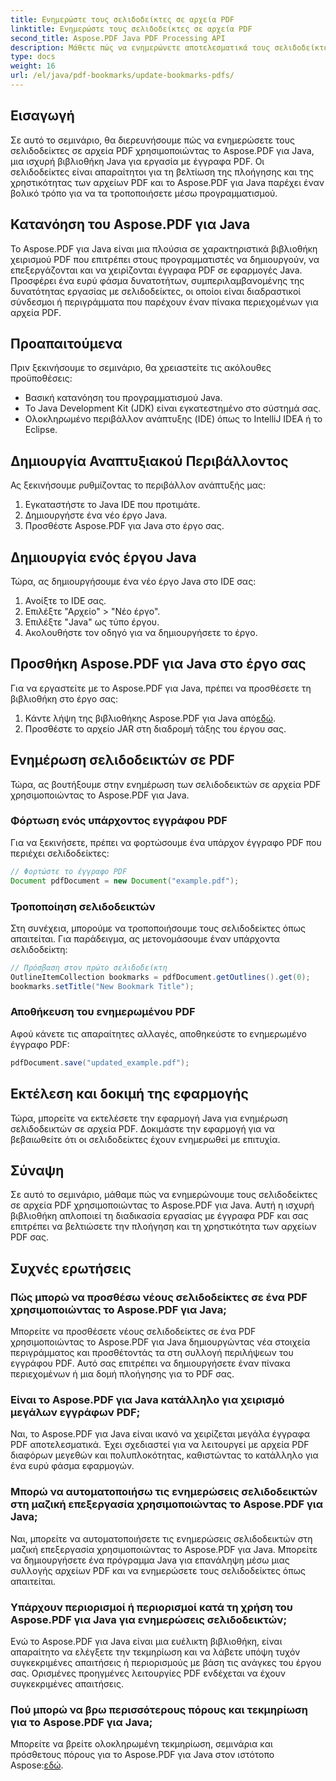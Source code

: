 ```yaml
---
title: Ενημερώστε τους σελιδοδείκτες σε αρχεία PDF
linktitle: Ενημερώστε τους σελιδοδείκτες σε αρχεία PDF
second_title: Aspose.PDF Java PDF Processing API
description: Μάθετε πώς να ενημερώνετε αποτελεσματικά τους σελιδοδείκτες PDF χρησιμοποιώντας το Aspose.PDF για Java. Ο βήμα προς βήμα οδηγός μας απλοποιεί τη διαδικασία.
type: docs
weight: 16
url: /el/java/pdf-bookmarks/update-bookmarks-pdfs/
---
```


## Εισαγωγή

Σε αυτό το σεμινάριο, θα διερευνήσουμε πώς να ενημερώσετε τους σελιδοδείκτες σε αρχεία PDF χρησιμοποιώντας το Aspose.PDF για Java, μια ισχυρή βιβλιοθήκη Java για εργασία με έγγραφα PDF. Οι σελιδοδείκτες είναι απαραίτητοι για τη βελτίωση της πλοήγησης και της χρηστικότητας των αρχείων PDF και το Aspose.PDF για Java παρέχει έναν βολικό τρόπο για να τα τροποποιήσετε μέσω προγραμματισμού.

## Κατανόηση του Aspose.PDF για Java

Το Aspose.PDF για Java είναι μια πλούσια σε χαρακτηριστικά βιβλιοθήκη χειρισμού PDF που επιτρέπει στους προγραμματιστές να δημιουργούν, να επεξεργάζονται και να χειρίζονται έγγραφα PDF σε εφαρμογές Java. Προσφέρει ένα ευρύ φάσμα δυνατοτήτων, συμπεριλαμβανομένης της δυνατότητας εργασίας με σελιδοδείκτες, οι οποίοι είναι διαδραστικοί σύνδεσμοι ή περιγράμματα που παρέχουν έναν πίνακα περιεχομένων για αρχεία PDF.

## Προαπαιτούμενα

Πριν ξεκινήσουμε το σεμινάριο, θα χρειαστείτε τις ακόλουθες προϋποθέσεις:

- Βασική κατανόηση του προγραμματισμού Java.
- Το Java Development Kit (JDK) είναι εγκατεστημένο στο σύστημά σας.
- Ολοκληρωμένο περιβάλλον ανάπτυξης (IDE) όπως το IntelliJ IDEA ή το Eclipse.

## Δημιουργία Αναπτυξιακού Περιβάλλοντος

Ας ξεκινήσουμε ρυθμίζοντας το περιβάλλον ανάπτυξής μας:

1. Εγκαταστήστε το Java IDE που προτιμάτε.
2. Δημιουργήστε ένα νέο έργο Java.
3. Προσθέστε Aspose.PDF για Java στο έργο σας.

## Δημιουργία ενός έργου Java

Τώρα, ας δημιουργήσουμε ένα νέο έργο Java στο IDE σας:

1. Ανοίξτε το IDE σας.
2. Επιλέξτε "Αρχείο" > "Νέο έργο".
3. Επιλέξτε "Java" ως τύπο έργου.
4. Ακολουθήστε τον οδηγό για να δημιουργήσετε το έργο.

## Προσθήκη Aspose.PDF για Java στο έργο σας

Για να εργαστείτε με το Aspose.PDF για Java, πρέπει να προσθέσετε τη βιβλιοθήκη στο έργο σας:

1.  Κάντε λήψη της βιβλιοθήκης Aspose.PDF για Java από[εδώ](https://releases.aspose.com/pdf/java/).
2. Προσθέστε το αρχείο JAR στη διαδρομή τάξης του έργου σας.

## Ενημέρωση σελιδοδεικτών σε PDF

Τώρα, ας βουτήξουμε στην ενημέρωση των σελιδοδεικτών σε αρχεία PDF χρησιμοποιώντας το Aspose.PDF για Java.

### Φόρτωση ενός υπάρχοντος εγγράφου PDF

Για να ξεκινήσετε, πρέπει να φορτώσουμε ένα υπάρχον έγγραφο PDF που περιέχει σελιδοδείκτες:

```java
// Φορτώστε το έγγραφο PDF
Document pdfDocument = new Document("example.pdf");
```

### Τροποποίηση σελιδοδεικτών

Στη συνέχεια, μπορούμε να τροποποιήσουμε τους σελιδοδείκτες όπως απαιτείται. Για παράδειγμα, ας μετονομάσουμε έναν υπάρχοντα σελιδοδείκτη:

```java
// Πρόσβαση στον πρώτο σελιδοδείκτη
OutlineItemCollection bookmarks = pdfDocument.getOutlines().get(0);
bookmarks.setTitle("New Bookmark Title");
```

### Αποθήκευση του ενημερωμένου PDF

Αφού κάνετε τις απαραίτητες αλλαγές, αποθηκεύστε το ενημερωμένο έγγραφο PDF:

```java
pdfDocument.save("updated_example.pdf");
```

## Εκτέλεση και δοκιμή της εφαρμογής

Τώρα, μπορείτε να εκτελέσετε την εφαρμογή Java για ενημέρωση σελιδοδεικτών σε αρχεία PDF. Δοκιμάστε την εφαρμογή για να βεβαιωθείτε ότι οι σελιδοδείκτες έχουν ενημερωθεί με επιτυχία.

## Σύναψη

Σε αυτό το σεμινάριο, μάθαμε πώς να ενημερώνουμε τους σελιδοδείκτες σε αρχεία PDF χρησιμοποιώντας το Aspose.PDF για Java. Αυτή η ισχυρή βιβλιοθήκη απλοποιεί τη διαδικασία εργασίας με έγγραφα PDF και σας επιτρέπει να βελτιώσετε την πλοήγηση και τη χρηστικότητα των αρχείων PDF σας.

## Συχνές ερωτήσεις

### Πώς μπορώ να προσθέσω νέους σελιδοδείκτες σε ένα PDF χρησιμοποιώντας το Aspose.PDF για Java;

Μπορείτε να προσθέσετε νέους σελιδοδείκτες σε ένα PDF χρησιμοποιώντας το Aspose.PDF για Java δημιουργώντας νέα στοιχεία περιγράμματος και προσθέτοντάς τα στη συλλογή περιλήψεων του εγγράφου PDF. Αυτό σας επιτρέπει να δημιουργήσετε έναν πίνακα περιεχομένων ή μια δομή πλοήγησης για το PDF σας.

### Είναι το Aspose.PDF για Java κατάλληλο για χειρισμό μεγάλων εγγράφων PDF;

Ναι, το Aspose.PDF για Java είναι ικανό να χειρίζεται μεγάλα έγγραφα PDF αποτελεσματικά. Έχει σχεδιαστεί για να λειτουργεί με αρχεία PDF διαφόρων μεγεθών και πολυπλοκότητας, καθιστώντας το κατάλληλο για ένα ευρύ φάσμα εφαρμογών.

### Μπορώ να αυτοματοποιήσω τις ενημερώσεις σελιδοδεικτών στη μαζική επεξεργασία χρησιμοποιώντας το Aspose.PDF για Java;

Ναι, μπορείτε να αυτοματοποιήσετε τις ενημερώσεις σελιδοδεικτών στη μαζική επεξεργασία χρησιμοποιώντας το Aspose.PDF για Java. Μπορείτε να δημιουργήσετε ένα πρόγραμμα Java για επανάληψη μέσω μιας συλλογής αρχείων PDF και να ενημερώσετε τους σελιδοδείκτες όπως απαιτείται.

### Υπάρχουν περιορισμοί ή περιορισμοί κατά τη χρήση του Aspose.PDF για Java για ενημερώσεις σελιδοδεικτών;

Ενώ το Aspose.PDF για Java είναι μια ευέλικτη βιβλιοθήκη, είναι απαραίτητο να ελέγξετε την τεκμηρίωση και να λάβετε υπόψη τυχόν συγκεκριμένες απαιτήσεις ή περιορισμούς με βάση τις ανάγκες του έργου σας. Ορισμένες προηγμένες λειτουργίες PDF ενδέχεται να έχουν συγκεκριμένες απαιτήσεις.

### Πού μπορώ να βρω περισσότερους πόρους και τεκμηρίωση για το Aspose.PDF για Java;

 Μπορείτε να βρείτε ολοκληρωμένη τεκμηρίωση, σεμινάρια και πρόσθετους πόρους για το Aspose.PDF για Java στον ιστότοπο Aspose:[εδώ](https://reference.aspose.com/pdf/java/).